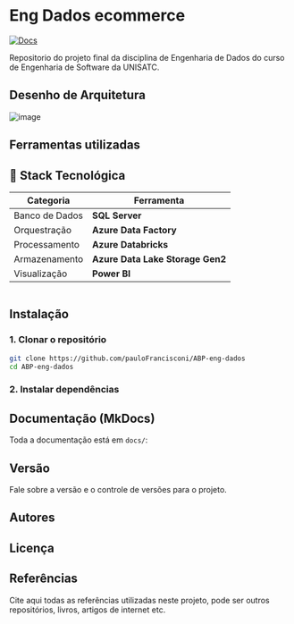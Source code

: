 # Eng Dados ecommerce
 
[![Docs](https://img.shields.io/badge/docs-mkdocs-blue)]()  


Repositorio do projeto final da disciplina de Engenharia de Dados do curso de Engenharia de Software da UNISATC.

## Desenho de Arquitetura


![image](https://github.com/jlsilva01/projeto-ed-satc/assets/484662/541de6ab-03fa-49b3-a29f-dec8857360c1)

## Ferramentas utilizadas

## 🧱 Stack Tecnológica

| Categoria        | Ferramenta               |
|------------------|--------------------------|
| Banco de Dados   | **SQL Server**           |
| Orquestração     | **Azure Data Factory**   |
| Processamento    | **Azure Databricks**     |
| Armazenamento    | **Azure Data Lake Storage Gen2** |
| Visualização     | **Power BI**             |



```

```

## Instalação

### 1. Clonar o repositório

```bash
git clone https://github.com/pauloFrancisconi/ABP-eng-dados
cd ABP-eng-dados
```

### 2. Instalar dependências 


## Documentação (MkDocs)

Toda a documentação está em `docs/`:


## Versão

Fale sobre a versão e o controle de versões para o projeto. 

## Autores




## Licença



## Referências

Cite aqui todas as referências utilizadas neste projeto, pode ser outros repositórios, livros, artigos de internet etc.
